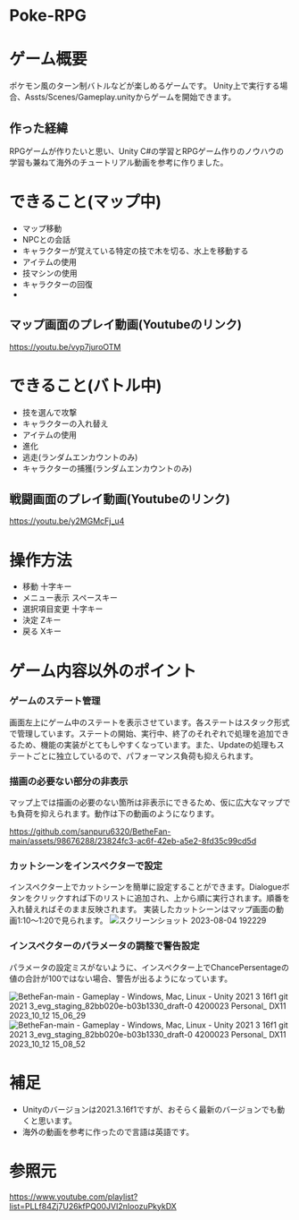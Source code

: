 # Poke-RPG
# ゲーム概要
ポケモン風のターン制バトルなどが楽しめるゲームです。
Unity上で実行する場合、Assts/Scenes/Gameplay.unityからゲームを開始できます。

## 作った経緯
RPGゲームが作りたいと思い、Unity C#の学習とRPGゲーム作りのノウハウの学習も兼ねて海外のチュートリアル動画を参考に作りました。

# できること(マップ中)
* マップ移動
* NPCとの会話
* キャラクターが覚えている特定の技で木を切る、水上を移動する
* アイテムの使用
* 技マシンの使用
* キャラクターの回復
* 
## マップ画面のプレイ動画(Youtubeのリンク)
https://youtu.be/vyp7juroOTM

# できること(バトル中)
* 技を選んで攻撃
* キャラクターの入れ替え
* アイテムの使用
* 進化
* 逃走(ランダムエンカウントのみ)
* キャラクターの捕獲(ランダムエンカウントのみ)

## 戦闘画面のプレイ動画(Youtubeのリンク)
https://youtu.be/y2MGMcFj_u4

# 操作方法
* 移動
十字キー
* メニュー表示
スペースキー
* 選択項目変更
十字キー
* 決定
Zキー
* 戻る
Xキー

# ゲーム内容以外のポイント
### ゲームのステート管理
画面左上にゲーム中のステートを表示させています。各ステートはスタック形式で管理しています。ステートの開始、実行中、終了のそれぞれで処理を追加できるため、機能の実装がとてもしやすくなっています。また、Updateの処理もステートごとに独立しているので、パフォーマンス負荷も抑えられます。

### 描画の必要ない部分の非表示
マップ上では描画の必要のない箇所は非表示にできるため、仮に広大なマップでも負荷を抑えられます。動作は下の動画のようになります。

https://github.com/sanpuru6320/BetheFan-main/assets/98676288/23824fc3-ac6f-42eb-a5e2-8fd35c99cd5d

### カットシーンをインスペクターで設定
インスペクター上でカットシーンを簡単に設定することができます。Dialogueボタンをクリックすれば下のリストに追加され、上から順に実行されます。順番を入れ替えればそのまま反映されます。
実装したカットシーンはマップ画面の動画1:10～1:20で見られます。
![スクリーンショット 2023-08-04 192229](https://github.com/sanpuru6320/BetheFan-main/assets/98676288/675e4dff-c74d-4c2b-af27-3fe78aed8358)

### インスペクターのパラメータの調整で警告設定
パラメータの設定ミスがないように、インスペクター上でChancePersentageの値の合計が100ではない場合、警告が出るようになっています。


![BetheFan-main - Gameplay - Windows, Mac, Linux - Unity 2021 3 16f1 git 2021 3_evg_staging_82bb020e-b03b1330_draft-0 4200023 Personal_ _DX11_ 2023_10_12 15_06_29](https://github.com/sanpuru6320/BetheFan-main/assets/98676288/0f6564c3-6d1f-4ad8-b7c0-ce2f9000f94b)
![BetheFan-main - Gameplay - Windows, Mac, Linux - Unity 2021 3 16f1 git 2021 3_evg_staging_82bb020e-b03b1330_draft-0 4200023 Personal_ _DX11_ 2023_10_12 15_08_52](https://github.com/sanpuru6320/BetheFan-main/assets/98676288/fff844ab-aa69-41cf-b6a8-d6bc1ea385e3)


# 補足

* Unityのバージョンは2021.3.16f1ですが、おそらく最新のバージョンでも動くと思います。
* 海外の動画を参考に作ったので言語は英語です。

# 参照元
https://www.youtube.com/playlist?list=PLLf84Zj7U26kfPQ00JVI2nIoozuPkykDX
